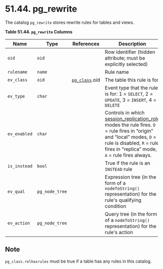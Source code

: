 # 51.44. pg\_rewrite

The catalog `pg_rewrite` stores rewrite rules for tables and views.

**Table 51.44. `pg_rewrite` Columns**

| Name         | Type           | References                                                                        | Description                                                                                                                                                                                                                                                                                                  |
| ------------ | -------------- | --------------------------------------------------------------------------------- | ------------------------------------------------------------------------------------------------------------------------------------------------------------------------------------------------------------------------------------------------------------------------------------------------------------ |
| `oid`        | `oid`          |                                                                                   | Row identifier (hidden attribute; must be explicitly selected)                                                                                                                                                                                                                                               |
| `rulename`   | `name`         |                                                                                   | Rule name                                                                                                                                                                                                                                                                                                    |
| `ev_class`   | `oid`          | [`pg_class`](https://www.postgresql.org/docs/10/static/catalog-pg-class.html).oid | The table this rule is for                                                                                                                                                                                                                                                                                   |
| `ev_type`    | `char`         |                                                                                   | Event type that the rule is for: 1 = `SELECT`, 2 = `UPDATE`, 3 = `INSERT`, 4 = `DELETE`                                                                                                                                                                                                                      |
| `ev_enabled` | `char`         |                                                                                   | Controls in which [session\_replication\_role](https://www.postgresql.org/docs/10/static/runtime-config-client.html#GUC-SESSION-REPLICATION-ROLE) modes the rule fires. `O` = rule fires in “origin” and “local” modes, `D` = rule is disabled, `R` = rule fires in “replica” mode, `A` = rule fires always. |
| `is_instead` | `bool`         |                                                                                   | True if the rule is an `INSTEAD` rule                                                                                                                                                                                                                                                                        |
| `ev_qual`    | `pg_node_tree` |                                                                                   | Expression tree (in the form of a `nodeToString()` representation) for the rule's qualifying condition                                                                                                                                                                                                       |
| `ev_action`  | `pg_node_tree` |                                                                                   | Query tree (in the form of a `nodeToString()` representation) for the rule's action                                                                                                                                                                                                                          |

## Note

`pg_class.relhasrules` must be true if a table has any rules in this catalog.
